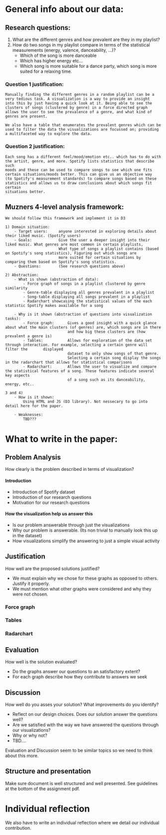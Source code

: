 # General info about our data:

## Research questions:
1) What are the different genres and how prevalent are they in my playlist?
2) How do two songs in my playlist compare in terms of the statistical measurements (energy, valence, danceability, ...)?
    - Which of the song is more danceable
    - Which has higher energy etc...
    - Which song is more suitable for a dance party, which song is more suited for a relaxing time.

### Question 1 justification:
    Manually finding the different genres in a random playlist can be a very tedious task. A visualization is a way to provide an insight
    into this by just having a quick look at it. Being able to see the clusters of songs (clustered by genre) in a force directed graph
    allows the user to see the prevalence of a genre, and what kind of genres are present.

    We also have a table that enumerates the prevalent genres which can be used to filter the data the visualizations are focussed on; providing
    a multifaceted way to explore the data.

### Question 2 justification:
    Each song has a different feel/mood/emotion etc.. which has to do with the artist, genre, and more. Spotify lists statistics that describe such
    moods and these can be used to compare songs to see which one fits certain situations/moods better. This can give us an objective way
    (to Spotify's measurement standards) to compare songs based on these statistics and allows us to draw conclusions about which songs fit certain
    situations better. 


## Muzners 4-level analysis framework:
    We should follow this framework and implement it in D3

    1) Domain situation: 
        - Target users:     anyone interested in exploring details about their liked music. (Spotify users)
        - Goals:            Give the user a deeper insight into their liked music. What genres are most common in certain playlists,
                            What type of songs a playlist contains (based on Spotify's song statistics), Figuring out which songs are
                            more suited for certain situations by comparing them based on Spotify's song statistics.
        - Questions:        (See research questions above)

    2) Abstraction:
        - What is shown (abstraction of data):
            - Force graph of songs in a playlist clustered by genre similarity
            - Genre-table displaying all genres prevalent in a playlist
            - Song-table displaying all songs prevalent in a playlist 
            - Radarchart showcasing the statistical values of the each statistic Spotify makes available for a song

        - Why is it shown (abstraction of questions into visualization tasks):
            - Force graph:      Gives a good insight with a quick glance about what the main clusters (of genres) are, which songs are in there
                                and how big these clusters are (how prevalent a genre is)
            - Tables:           Allows for exploration of the data set through interaction. For example, selecting a certain genre will filter the       displayed
                                dataset to only show songs of that genre.
                                Selecting a certain song display the songs in the radarchart that allows for statistical comparisons
            - Radarchart:       Allows the user to visualize and compare the statistical features of a song. These features indicate several key aspects
                                of a song such as its danceability, energy, etc..

    3 and 4)
        - How is it shown:
            Using HTML and JS (D3 library). Not nessecary to go into detail here for the paper.

        - Weaknesses:
            TBD???



# What to write in the paper:
## Problem Analysis
How clearly is the problem described in terms of visualization?

#### Introduction
- Introduction of Spotify dataset
- Introduction of our research questions
- Motivation for our research questions

#### How the visualization help us answer this
- Is our problem answerable through just the visualizations
- Why our problem is answerable. (Its non trivial to manually look this up in the dataset)
- How visualizations simplify the answering to just a simple visual activity



## Justification
How well are the proposed solutions justified?

- We must explain why we chose for these graphs as opposed to others. Justify it properly.
- We must mention what other graphs were considered and why they were not chosen. 
### Force graph
### Tables
### Radarchart



## Evaluation
How well is the solution evaluated?

- Do the graphs answer our questions to an satisfactory extent?
- For each graph describe how they contribute to answers we seek


## Discussion
How well do you asses your solution?
What improvements do you identify?

- Reflect on our design choices. Does our solution answer the questions well?
- Are we satisfied with the way we have answered the questions through our visualizations?
- Why or why not?
- TBD....

Evaluation and Discussion seem to be similar topics so we need to think about this more.



## Structure and presentation
Make sure document is well structured and well presented.
See guidelines at the bottom of the assignment pdf.



# Individual reflection
We also have to write an individual reflection where we detail our individual contribution.